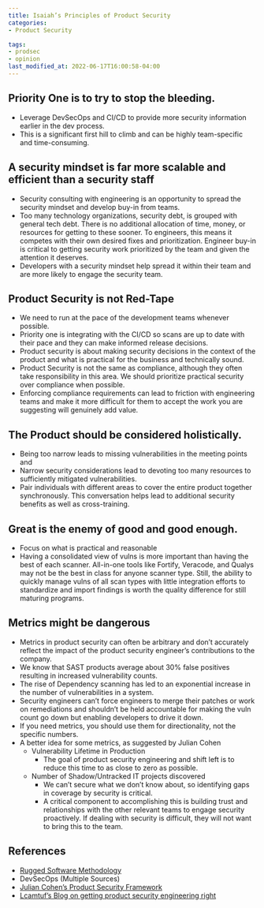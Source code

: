 ```yaml
---
title: Isaiah’s Principles of Product Security
categories:
- Product Security

tags:
- prodsec
- opinion
last_modified_at: 2022-06-17T16:00:58-04:00
---
```

## Priority One is to try to stop the bleeding.
- Leverage DevSecOps and CI/CD to provide more security information earlier in the dev process.
- This is a significant first hill to climb and can be highly team-specific and time-consuming.
## A security mindset is far more scalable and efficient than a security staff
- Security consulting with engineering is an opportunity to spread the security mindset and develop buy-in from teams.
- Too many technology organizations, security debt, is grouped with general tech debt. There is no additional allocation of time, money, or resources for getting to these sooner. To engineers, this means it competes with their own desired fixes and prioritization. Engineer buy-in is critical to getting security work prioritized by the team and given the attention it deserves.
- Developers with a security mindset help spread it within their team and are more likely to engage the security team.
## Product Security is not Red-Tape
- We need to run at the pace of the development teams whenever possible.
- Priority one is integrating with the CI/CD so scans are up to date with their pace and they can make informed release decisions.
- Product security is about making security decisions in the context of the product and what is practical for the business and technically sound.
- Product Security is not the same as compliance, although they often take responsibility in this area. We should prioritize practical security over compliance when possible.
- Enforcing compliance requirements can lead to friction with engineering teams and make it more difficult for them to accept the work you are suggesting will genuinely add value.
## The Product should be considered holistically.
- Being too narrow leads to missing vulnerabilities in the meeting points and 
- Narrow security considerations lead to devoting too many resources to sufficiently mitigated vulnerabilities.
- Pair individuals with different areas to cover the entire product together synchronously. This conversation helps lead to additional security benefits as well as cross-training. 
## Great is the enemy of good and good enough.
- Focus on what is practical and reasonable
- Having a consolidated view of vulns is more important than having the best of each scanner. All-in-one tools like Fortify, Veracode, and Qualys may not be the best in class for anyone scanner type. Still, the ability to quickly manage vulns of all scan types with little integration efforts to standardize and import findings is worth the quality difference for still maturing programs.
## Metrics might be dangerous
- Metrics in product security can often be arbitrary and don’t accurately reflect the impact of the product security engineer’s contributions to the company.
- We know that SAST products average about 30% false positives resulting in increased vulnerability counts.
- The rise of Dependency scanning has led to an exponential increase in the number of vulnerabilities in a system.
- Security engineers can’t force engineers to merge their patches or work on remediations and shouldn’t be held accountable for making the vuln count go down but enabling developers to drive it down.
- If you need metrics, you should use them for directionality, not the specific numbers.
- A better idea for some metrics, as suggested by Julian Cohen
  - Vulnerability Lifetime in Production
    - The goal of product security engineering and shift left is to reduce this time to as close to zero as possible.
  - Number of Shadow/Untracked IT projects discovered 
    - We can’t secure what we don’t know about, so identifying gaps in coverage by security is critical. 
    - A critical component to accomplishing this is building trust and relationships with the other relevant teams to engage security proactively. If dealing with security is difficult, they will not want to bring this to the team.


## References
- [Rugged Software Methodology](https://ruggedsoftware.org)
- DevSecOps (Multiple Sources)
- [Julian Cohen’s Product Security Framework](https://hockeyinjune.medium.com/product-security-14127b5838ba)
- [Lcamtuf’s Blog on getting product security engineering right](https://lcamtuf.blogspot.com/2018/02/getting-product-security-engineering.html)
